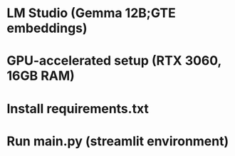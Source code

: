 # LM Studio (Gemma 12B;GTE embeddings)
# GPU-accelerated setup (RTX 3060, 16GB RAM) 
# Install requirements.txt
# Run main.py (streamlit environment)

